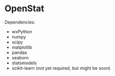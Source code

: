 OpenStat
========

Dependencies:
* wxPython
* numpy
* scipy
* matplotlib
* pandas
* seaborn
* statsmodels
* scikit-learn (not yet required, but might be soon)
